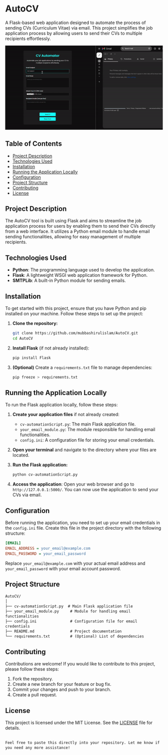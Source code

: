 # AutoCV

A Flask-based web application designed to automate the process of sending CVs (Curriculum Vitae) via email. This project simplifies the job application process by allowing users to send their CVs to multiple recipients effortlessly.

![video](screenshot.gif)

## Table of Contents

- [Project Description](#project-description)
- [Technologies Used](#technologies-used)
- [Installation](#installation)
- [Running the Application Locally](#running-the-application-locally)
- [Configuration](#configuration)
- [Project Structure](#project-structure)
- [Contributing](#contributing)
- [License](#license)

## Project Description

The AutoCV tool is built using Flask and aims to streamline the job application process for users by enabling them to send their CVs directly from a web interface. It utilizes a Python email module to handle email sending functionalities, allowing for easy management of multiple recipients.

## Technologies Used

- **Python**: The programming language used to develop the application.
- **Flask**: A lightweight WSGI web application framework for Python.
- **SMTPLib**: A built-in Python module for sending emails.

## Installation

To get started with this project, ensure that you have Python and pip installed on your machine. Follow these steps to set up the project:

1. **Clone the repository:**
   ```bash
   git clone https://github.com/mubbashirulislam/AutoCV.git
   cd AutoCV
   ```

2. **Install Flask** (if not already installed):
   ```bash
   pip install Flask
   ```

3. **(Optional)** Create a `requirements.txt` file to manage dependencies:
   ```bash
   pip freeze > requirements.txt
   ```

## Running the Application Locally

To run the Flask application locally, follow these steps:

1. **Create your application files** if not already created:
   - `cv-automationScript.py`: The main Flask application file.
   - `your_email_module.py`: The module responsible for handling email functionalities.
   - `config.ini`: A configuration file for storing your email credentials.

2. **Open your terminal** and navigate to the directory where your files are located.

3. **Run the Flask application:**
   ```bash
   python cv-automationScript.py
   ```

4. **Access the application**:
   Open your web browser and go to `http://127.0.0.1:5000/`. You can now use the application to send your CVs via email.

## Configuration

Before running the application, you need to set up your email credentials in the `config.ini` file. Create this file in the project directory with the following structure:

```ini
[EMAIL]
EMAIL_ADDRESS = your_email@example.com
EMAIL_PASSWORD = your_email_password
```

Replace `your_email@example.com` with your actual email address and `your_email_password` with your email account password.

## Project Structure

```
AutoCV/
│
├── cv-automationScript.py  # Main Flask application file
├── your_email_module.py     # Module for handling email functionalities
├── config.ini               # Configuration file for email credentials
├── README.md                # Project documentation
└── requirements.txt         # (Optional) List of dependencies
```

## Contributing

Contributions are welcome! If you would like to contribute to this project, please follow these steps:

1. Fork the repository.
2. Create a new branch for your feature or bug fix.
3. Commit your changes and push to your branch.
4. Create a pull request.

## License

This project is licensed under the MIT License. See the [LICENSE](LICENSE) file for details.

```

Feel free to paste this directly into your repository. Let me know if you need any more assistance!
